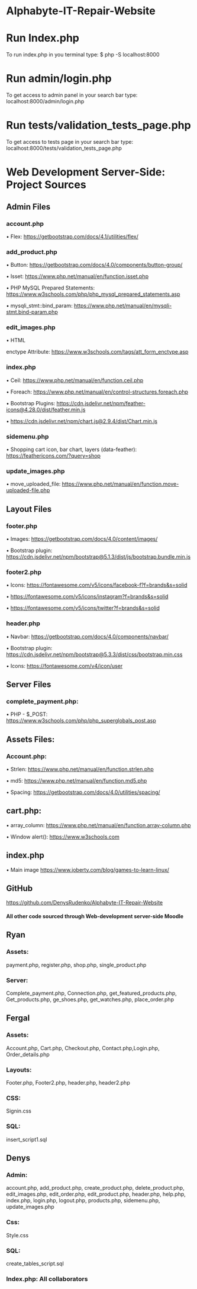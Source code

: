 # Alphabyte-IT-Repair-Website

# Run Index.php
To run index.php in you terminal type:
$ php -S localhost:8000

# Run admin/login.php
To get access to admin panel in your search bar type: localhost:8000/admin/login.php

# Run tests/validation_tests_page.php
To get access to tests page in your search bar type: localhost:8000/tests/validation_tests_page.php

# Web Development Server-Side: Project Sources

## Admin Files

### account.php
•	Flex: https://getbootstrap.com/docs/4.1/utilities/flex/


### add_product.php

•	Button: https://getbootstrap.com/docs/4.0/components/button-group/

•	Isset: https://www.php.net/manual/en/function.isset.php

•	PHP MySQL Prepared Statements: https://www.w3schools.com/php/php_mysql_prepared_statements.asp

•	mysqli_stmt::bind_param: https://www.php.net/manual/en/mysqli-stmt.bind-param.php

### edit_images.php
•	HTML <form> enctype Attribute: https://www.w3schools.com/tags/att_form_enctype.asp

### index.php
•	Ceil: https://www.php.net/manual/en/function.ceil.php

•	Foreach: https://www.php.net/manual/en/control-structures.foreach.php

•	Bootstrap Plugins: https://cdn.jsdelivr.net/npm/feather-icons@4.28.0/dist/feather.min.js

•	https://cdn.jsdelivr.net/npm/chart.js@2.9.4/dist/Chart.min.js

### sidemenu.php
•	Shopping cart icon, bar chart, layers (data-feather): https://feathericons.com/?query=shop

### update_images.php
•	move_uploaded_file: https://www.php.net/manual/en/function.move-uploaded-file.php

## Layout Files

### footer.php
•	Images: https://getbootstrap.com/docs/4.0/content/images/

•	Bootstrap plugin: https://cdn.jsdelivr.net/npm/bootstrap@5.1.3/dist/js/bootstrap.bundle.min.js

### footer2.php
•	Icons: https://fontawesome.com/v5/icons/facebook-f?f=brands&s=solid

•	https://fontawesome.com/v5/icons/instagram?f=brands&s=solid

•	https://fontawesome.com/v5/icons/twitter?f=brands&s=solid


### header.php
•	Navbar: https://getbootstrap.com/docs/4.0/components/navbar/

•	Bootstrap plugin: https://cdn.jsdelivr.net/npm/bootstrap@5.3.3/dist/css/bootstrap.min.css

•	Icons: https://fontawesome.com/v4/icon/user

## Server Files

### complete_payment.php:
•	PHP - $_POST: https://www.w3schools.com/php/php_superglobals_post.asp

## Assets Files:

### Account.php:
•	Strlen: https://www.php.net/manual/en/function.strlen.php

•	md5: https://www.php.net/manual/en/function.md5.php

•	Spacing: https://getbootstrap.com/docs/4.0/utilities/spacing/

## cart.php:
•	array_column: https://www.php.net/manual/en/function.array-column.php

•	Window alert(): https://www.w3schools.com

## index.php
• Main image https://www.joberty.com/blog/games-to-learn-linux/

## GitHub 

https://github.com/DenysRudenko/Alphabyte-IT-Repair-Website

#### All other code sourced through Web-development server-side Moodle


## Ryan

### Assets:

payment.php, register.php, shop.php, single_product.php

### Server: 

Complete_payment.php, Connection.php, get_featured_products.php, Get_products.php, ge_shoes.php, get_watches.php, place_order.php

## Fergal

### Assets: 

Account.php, Cart.php, Checkout.php, Contact.php,Login.php, Order_details.php

### Layouts:

Footer.php, Footer2.php, header.php, header2.php

### CSS: 

Signin.css

### SQL: 

insert_script1.sql

## Denys

### Admin: 

account.php, add_product.php, create_product.php, delete_product.php, edit_images.php, edit_order.php, edit_product.php, header.php, help.php, index.php, login.php, logout.php, products.php, sidemenu.php, update_images.php

### Css: 

Style.css

### SQL: 

create_tables_script.sql

### Index.php: All collaborators 




